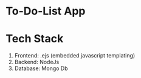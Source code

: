 
# To-Do-List App 

# Tech Stack
1. Frontend: .ejs (embedded javascript templating)
2. Backend: NodeJs
3. Database: Mongo Db   

